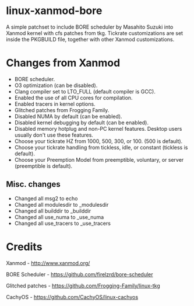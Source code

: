 # linux-xanmod-bore

A simple patchset to include BORE scheduler by Masahito Suzuki into Xanmod kernel with cfs patches from tkg. Tickrate customizations are set inside the PKGBUILD file, together with other Xanmod customizations.

# Changes from Xanmod

- BORE scheduler.
- O3 optimization (can be disabled).
- Clang compiler set to LTO_FULL (default compiler is GCC).
- Enabled the use of all CPU cores for compilation.
- Enabled tracers in kernel options.
- Glitched patches from Frogging Family.
- Disabled NUMA by default (can be enabled).
- Disabled kernel debugging by default (can be enabled).
- Disabled memory hotplug and non-PC kernel features. Desktop users usually don't use these features.
- Choose your tickrate HZ from 1000, 500, 300, or 100. (500 is default).
- Choose your tickrate handling from tickless, idle, or constant (tickless is default).
- Choose your Preemption Model from preemptible, voluntary, or server (preemptible is default).

## Misc. changes

- Changed all msg2 to echo
- Changed all modulesdir to \_modulesdir
- Changed all builddir to \_builddir
- Changed all use_numa to \_use_numa
- Changed all use_tracers to \_use_tracers

# Credits

Xanmod - http://www.xanmod.org/

BORE Scheduler - https://github.com/firelzrd/bore-scheduler

Glitched patches - https://github.com/Frogging-Family/linux-tkg

CachyOS - https://github.com/CachyOS/linux-cachyos
